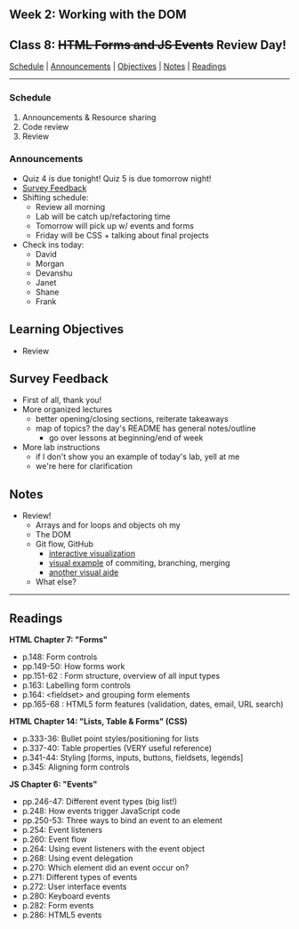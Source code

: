 ## **Week 2: Working with the DOM**
## Class 8: <s>HTML Forms and JS Events</s> Review Day!

[Schedule](#schedule) | [Announcements](#announcements) | [Objectives](#learning-objectives) | [Notes](#notes) | [Readings](#readings)


<hr></hr>

### Schedule
1. Announcements & Resource sharing
1. Code review 
1. Review

### Announcements
* Quiz 4 is due tonight! Quiz 5 is due tomorrow night!
* [Survey Feedback](#survey-feedback)
* Shifting schedule:
    - Review all morning
    - Lab will be catch up/refactoring time
    - Tomorrow will pick up w/ events and forms
    - Friday will be CSS + talking about final projects
* Check ins today:
    - David
    - Morgan
    - Devanshu
    - Janet
    - Shane
    - Frank

## Learning Objectives
- Review

## Survey Feedback
- First of all, thank you!
- More organized lectures
    - better opening/closing sections, reiterate takeaways
    - map of topics? the day's README has general notes/outline
        - go over lessons at beginning/end of week
- More lab instructions
    - if I don't show you an example of today's lab, yell at me
    - we're here for clarification

## Notes
* Review!
    * Arrays and for loops and objects oh my
    * The DOM
    * Git flow, GitHub
        - [interactive visualization](http://learngitbranching.js.org/?NODEMO)
        - [visual example](http://gitgraphjs.com/examples/index.html) of commiting, branching, merging
        - [another visual aide](https://onlywei.github.io/explain-git-with-d3/)
    * What else?

<hr></hr>

## Readings

**HTML Chapter 7: "Forms"**

- p.148: Form controls
- pp.149-50: How forms work
- pp.151-62 : Form structure, overview of all input types
- p.163: Labelling form controls
- p.164: \<fieldset\> and grouping form elements
- pp.165-68 : HTML5 form features (validation, dates, email, URL search)

**HTML Chapter 14: "Lists, Table & Forms" (CSS)**

- p.333-36: Bullet point styles/positioning for lists
- p.337-40: Table properties (VERY useful reference)
- p.341-44: Styling [forms, inputs, buttons, fieldsets, legends]
- p.345: Aligning form controls

**JS Chapter 6: "Events"**

- pp.246-47: Different event types (big list!)
- p.248: How events trigger JavaScript code
- pp.250-53: Three ways to bind an event to an element
- p.254: Event listeners
- p.260: Event flow
- p.264: Using event listeners with the event object
- p.268: Using event delegation
- p.270: Which element did an event occur on?
- p.271: Different types of events
- p.272: User interface events
- p.280: Keyboard events
- p.282: Form events
- p.286: HTML5 events
